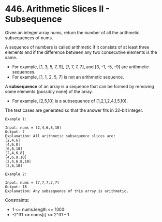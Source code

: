 # 446. Arithmetic Slices II - Subsequence

Given an integer array nums, return the number of all the arithmetic subsequences of nums.

A sequence of numbers is called arithmetic if it consists of at least three elements and if the difference between any two consecutive elements is the same.

-   For example, [1, 3, 5, 7, 9], [7, 7, 7, 7], and [3, -1, -5, -9] are arithmetic sequences.
-   For example, [1, 1, 2, 5, 7] is not an arithmetic sequence.

A **subsequence** of an array is a sequence that can be formed by removing some elements (possibly none) of the array.

-   For example, [2,5,10] is a subsequence of [1,2,1,2,4,1,5,10].

The test cases are generated so that the answer fits in 32-bit integer.

```
Example 1:

Input: nums = [2,4,6,8,10]
Output: 7
Explanation: All arithmetic subsequence slices are:
[2,4,6]
[4,6,8]
[6,8,10]
[2,4,6,8]
[4,6,8,10]
[2,4,6,8,10]
[2,6,10]
```

```
Example 2:

Input: nums = [7,7,7,7,7]
Output: 16
Explanation: Any subsequence of this array is arithmetic.
```

Constraints:

-   1 <= nums.length <= 1000
-   -2^31 <= nums[i] <= 2^31 - 1
